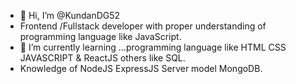 - 👋 Hi, I’m @KundanDG52
-  Frontend /Fullstack developer with proper understanding of programming language like JavaScript.
- 🌱 I’m currently learning ...programming language like HTML CSS JAVASCRIPT & ReactJS others like SQL.
- Knowledge of  NodeJS ExpressJS Server model MongoDB.
